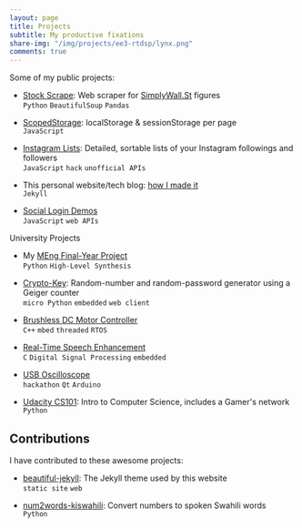 ```yaml
---
layout: page
title: Projects
subtitle: My productive fixations
share-img: "/img/projects/ee3-rtdsp/lynx.png"
comments: true
---
```


Some of my public projects:

* [Stock Scrape](https://github.com/eugenius1/stock-scrape): Web scraper for [SimplyWall.St](https://simplywall.st/) figures  
`Python` `BeautifulSoup` `Pandas`

* [ScopedStorage](https://github.com/eugenius1/scoped-storage): localStorage & sessionStorage per page  
`JavaScript`

* [Instagram Lists](/projects/instagram-lists): Detailed, sortable lists of your Instagram followings and followers  
`JavaScript` `hack` `unofficial APIs`

* This personal website/tech blog: [how I made it](/blog/how-i-made-this-website/ "How I made this website!")  
`Jekyll`

* [Social Login Demos](/social-login-demos/)  
`JavaScript` `web APIs`

 University Projects

* My [MEng Final-Year Project](/fyp)  
`Python` `High-Level Synthesis`

* [Crypto-Key](https://github.com/eugenius1/esys-cw1 "EE3: Embedded Systems"): Random-number and random-password generator using a Geiger counter  
`micro Python` `embedded` `web client`

* [Brushless DC Motor Controller](https://github.com/eugenius1/esys-cw2 "EE3: Embedded Systems")  
`C++` `mbed` `threaded` `RTOS`

* [Real-Time Speech Enhancement](/projects/ee3-rtdsp/ "EE3: Real-Time Digital Signal Processing")  
`C` `Digital Signal Processing` `embedded`

* [USB Oscilloscope](http://www.harrybeadle.co.uk/fbhack/ "Written by teammate Harry Beadle")  
`hackathon` `Qt` `Arduino`

* [Udacity CS101](https://github.com/eugenius1/Udacity-CS101): Intro to Computer Science, includes a Gamer's network  
`Python`

## Contributions

I have contributed to these awesome projects:

* [beautiful-jekyll](https://github.com/daattali/beautiful-jekyll): The Jekyll theme used by this website  
`static site` `web`

* [num2words-kiswahili](https://github.com/machakux/num2words-kiswahili): Convert numbers to spoken Swahili words  
`Python`
